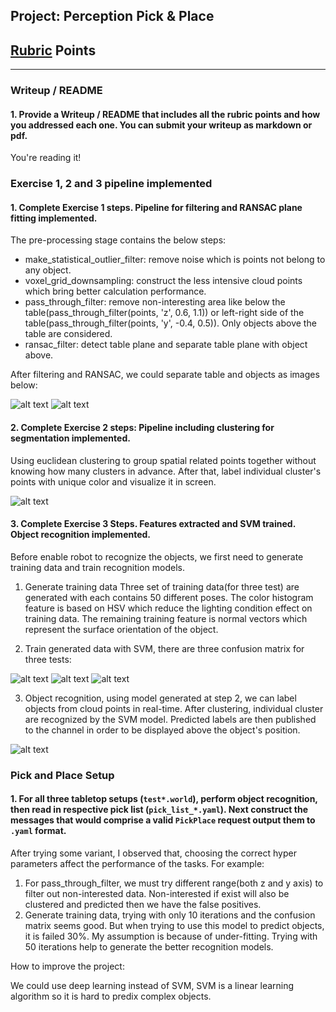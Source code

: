 ## Project: Perception Pick & Place
## [Rubric](https://review.udacity.com/#!/rubrics/1067/view) Points


[//]: # (Image References)

[objects]: ./images/objects.png
[table]: ./images/table.png
[clustering]: ./images/clustering.png

[confusion1]: ./images/confusion1.png
[confusion2]: ./images/confusion2.png
[confusion3]: ./images/confusion3.png

---
### Writeup / README

#### 1. Provide a Writeup / README that includes all the rubric points and how you addressed each one.  You can submit your writeup as markdown or pdf.  

You're reading it!

### Exercise 1, 2 and 3 pipeline implemented
#### 1. Complete Exercise 1 steps. Pipeline for filtering and RANSAC plane fitting implemented.
The pre-processing stage contains the below steps:

+ make_statistical_outlier_filter: remove noise which is points not belong to any object.
+ voxel_grid_downsampling: construct the less intensive cloud points which bring better calculation performance.
+ pass_through_filter: remove non-interesting area like below the table(pass_through_filter(points, 'z', 0.6, 1.1)) or left-right side of the table(pass_through_filter(points, 'y', -0.4, 0.5)). Only objects above the table are considered.
+ ransac_filter: detect table plane and separate table plane with object above.

After filtering and RANSAC, we could separate table and objects as images below:

![alt text][objects]
![alt text][table]

#### 2. Complete Exercise 2 steps: Pipeline including clustering for segmentation implemented.  
Using euclidean clustering to group spatial related points together without knowing how many clusters in advance.
After that, label individual cluster's points with unique color and visualize it in screen.

![alt text][clustering]


#### 3. Complete Exercise 3 Steps.  Features extracted and SVM trained.  Object recognition implemented.
Before enable robot to recognize the objects, we first need to generate training data and train recognition models.

1. Generate training data
Three set of training data(for three test) are generated with each contains 50 different poses. 
The color histogram feature is based on HSV which reduce the lighting condition effect on training data.
The remaining training feature is normal vectors which represent the surface orientation of the object.

2. Train generated data with SVM, there are three confusion matrix for three tests:

![alt text][confusion1]
![alt text][confusion2]
![alt text][confusion3]

3. Object recognition, using model generated at step 2, we can label objects from cloud points in real-time.
After clustering, individual cluster are recognized by the SVM model. Predicted labels are then published to the channel in order to be displayed above the object's position.

![alt text][objects]

### Pick and Place Setup

#### 1. For all three tabletop setups (`test*.world`), perform object recognition, then read in respective pick list (`pick_list_*.yaml`). Next construct the messages that would comprise a valid `PickPlace` request output them to `.yaml` format.

After trying some variant, I observed that, choosing the correct hyper parameters affect the performance of the tasks. For example:

1. For pass_through_filter, we must try different range(both z and y axis) to filter out non-interested data. Non-interested if exist will also be clustered and predicted then we have the false positives.
2. Generate training data, trying with only 10 iterations and the confusion matrix seems good. 
But when trying to use this model to predict objects, it is failed 30%. My assumption is because of under-fitting.
Trying with 50 iterations help to generate the better recognition models.

How to improve the project:

We could use deep learning instead of SVM, SVM is a linear learning algorithm so it is hard to predix complex objects.


